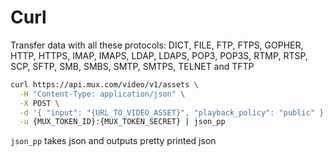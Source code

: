 # Curl

Transfer data with all these protocols: DICT, FILE, FTP, FTPS, GOPHER, HTTP, HTTPS, IMAP, IMAPS, LDAP, LDAPS, POP3, POP3S, RTMP, RTSP, SCP, SFTP, SMB, SMBS, SMTP, SMTPS, TELNET and TFTP

```bash
curl https://api.mux.com/video/v1/assets \
  -H "Content-Type: application/json" \
  -X POST \
  -d '{ "input": "{URL_TO_VIDEO_ASSET}", "playback_policy": "public" }' \
  -u {MUX_TOKEN_ID}:{MUX_TOKEN_SECRET} | json_pp
```

`json_pp` takes json and outputs pretty printed json